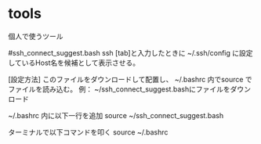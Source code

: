 # tools
個人で使うツール

#ssh_connect_suggest.bash
ssh [tab]と入力したときに ~/.ssh/config に設定しているHost名を候補として表示させる。

[設定方法]
このファイルをダウンロードして配置し、
~/.bashrc 内でsource でファイルを読み込む。
例：
~/ssh_connect_suggest.bashにファイルをダウンロード

~/.bashrc 内に以下一行を追加
source ~/ssh_connect_suggest.bash

ターミナルで以下コマンドを叩く
source ~/.bashrc
